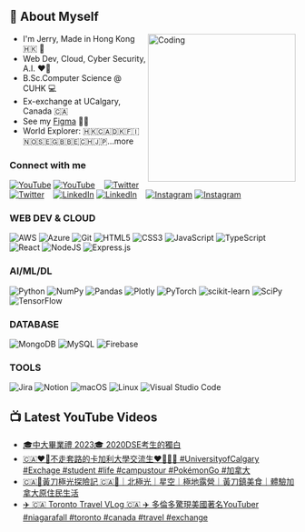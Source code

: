 ## 🤤 About Myself

<a href="https://leetcode.com/lalalam123">
<img align="right" alt="Coding" height="260" src="https://leetcard.jacoblin.cool/lalalam123?theme=unicorn" target="_blank" rel="noopener noreferrer">
</a>

- I'm Jerry, Made in Hong Kong 🇭🇰 🍁
- Web Dev, Cloud, Cyber Security, A.I. ❤️‍🔥
- B.Sc.Computer Science @ CUHK 💻
- Ex-exchange at UCalgary, Canada 🇨🇦
- See my <a href="https://www.figma.com/@chansiklam_hi" target="_blank" rel="noopener noreferrer">Figma</a> 🧑‍🎨
- World Explorer: 🇭🇰🇨🇦🇩🇰🇫🇮🇳🇴🇸🇪🇬🇧🇧🇪🇨🇭🇯🇵...more

### Connect with me

[![YouTube](https://img.shields.io/badge/YouTube-%23FF0000.svg?style=for-the-badge&logo=YouTube&logoColor=white)](https://www.youtube.com/@chansiklam_hi#gh-light-mode-only)
[![YouTube](https://img.shields.io/badge/YouTube-%23FF0000.svg?style=for-the-badge&logo=YouTube&logoColor=white)](https://www.youtube.com/@chansiklam_hi#gh-dark-mode-only)
&nbsp;&nbsp;
[![Twitter](https://img.shields.io/badge/Twitter-%231DA1F2.svg?style=for-the-badge&logo=Twitter&logoColor=white)](https://youtu.be/zs39mt_Ul_I#gh-light-mode-only)
[![Twitter](https://img.shields.io/badge/Twitter-%231DA1F2.svg?style=for-the-badge&logo=Twitter&logoColor=white)](https://youtu.be/zs39mt_Ul_I#gh-dark-mode-only)
&nbsp;&nbsp;
[![LinkedIn](https://img.shields.io/badge/linkedin-%230077B5.svg?style=for-the-badge&logo=linkedin&logoColor=white)](https://www.linkedin.com/in/chan-sik-lam/#gh-light-mode-only)
[![LinkedIn](https://img.shields.io/badge/linkedin-%230077B5.svg?style=for-the-badge&logo=linkedin&logoColor=white)](https://www.linkedin.com/in/chan-sik-lam/#gh-dark-mode-only)
&nbsp;&nbsp;
[![Instagram](https://img.shields.io/badge/Instagram-%23E4405F.svg?style=for-the-badge&logo=Instagram&logoColor=white)](https://youtu.be/zs39mt_Ul_I#gh-light-mode-only)
[![Instagram](https://img.shields.io/badge/Instagram-%23E4405F.svg?style=for-the-badge&logo=Instagram&logoColor=white)](https://youtu.be/zs39mt_Ul_I#gh-dark-mode-only)

### WEB DEV & CLOUD
![AWS](https://img.shields.io/badge/AWS-%23FF9900.svg?style=for-the-badge&logo=amazon-aws&logoColor=white)
![Azure](https://img.shields.io/badge/azure-%230072C6.svg?style=for-the-badge&logo=microsoftazure&logoColor=white)
![Git](https://img.shields.io/badge/git-%23F05033.svg?style=for-the-badge&logo=git&logoColor=white)
![HTML5](https://img.shields.io/badge/html5-%23E34F26.svg?style=for-the-badge&logo=html5&logoColor=white)
![CSS3](https://img.shields.io/badge/css3-%231572B6.svg?style=for-the-badge&logo=css3&logoColor=white)
![JavaScript](https://img.shields.io/badge/javascript-%23323330.svg?style=for-the-badge&logo=javascript&logoColor=%23F7DF1E)
![TypeScript](https://img.shields.io/badge/typescript-%23007ACC.svg?style=for-the-badge&logo=typescript&logoColor=white)
![React](https://img.shields.io/badge/react-%2320232a.svg?style=for-the-badge&logo=react&logoColor=%2361DAFB)
![NodeJS](https://img.shields.io/badge/node.js-6DA55F?style=for-the-badge&logo=node.js&logoColor=white)
![Express.js](https://img.shields.io/badge/express.js-%23404d59.svg?style=for-the-badge&logo=express&logoColor=%2361DAFB)

### AI/ML/DL
![Python](https://img.shields.io/badge/python-3670A0?style=for-the-badge&logo=python&logoColor=ffdd54)
![NumPy](https://img.shields.io/badge/numpy-%23013243.svg?style=for-the-badge&logo=numpy&logoColor=white)
![Pandas](https://img.shields.io/badge/pandas-%23150458.svg?style=for-the-badge&logo=pandas&logoColor=white)
![Plotly](https://img.shields.io/badge/Plotly-%233F4F75.svg?style=for-the-badge&logo=plotly&logoColor=white)
![PyTorch](https://img.shields.io/badge/PyTorch-%23EE4C2C.svg?style=for-the-badge&logo=PyTorch&logoColor=white)
![scikit-learn](https://img.shields.io/badge/scikit--learn-%23F7931E.svg?style=for-the-badge&logo=scikit-learn&logoColor=white)
![SciPy](https://img.shields.io/badge/SciPy-%230C55A5.svg?style=for-the-badge&logo=scipy&logoColor=%white)
![TensorFlow](https://img.shields.io/badge/TensorFlow-%23FF6F00.svg?style=for-the-badge&logo=TensorFlow&logoColor=white)

### DATABASE
![MongoDB](https://img.shields.io/badge/MongoDB-%234ea94b.svg?style=for-the-badge&logo=mongodb&logoColor=white)
![MySQL](https://img.shields.io/badge/mysql-%2300f.svg?style=for-the-badge&logo=mysql&logoColor=white)
![Firebase](https://img.shields.io/badge/firebase-%23039BE5.svg?style=for-the-badge&logo=firebase)

### TOOLS
![Jira](https://img.shields.io/badge/jira-%230A0FFF.svg?style=for-the-badge&logo=jira&logoColor=white)
![Notion](https://img.shields.io/badge/Notion-%23000000.svg?style=for-the-badge&logo=notion&logoColor=white)
![macOS](https://img.shields.io/badge/mac%20os-000000?style=for-the-badge&logo=macos&logoColor=F0F0F0)
![Linux](https://img.shields.io/badge/Linux-FCC624?style=for-the-badge&logo=linux&logoColor=black)
![Visual Studio Code](https://img.shields.io/badge/Visual%20Studio%20Code-0078d7.svg?style=for-the-badge&logo=visual-studio-code&logoColor=white)
  
## 📺 Latest YouTube Videos

<!-- YOUTUBE:START -->
- [🎓中大畢業禮 2023🎓 2020DSE考生的獨白](https://www.youtube.com/watch?v=1cXGKkuAerM)
- [🇨🇦❤️‍🔥不走套路的卡加利大學交流生❤️‍🔥🇨🇦 #UniversityofCalgary #Exchage #student #life #campustour #PokémonGo #加拿大](https://www.youtube.com/watch?v=fcf9pkJfDRg)
- [🇨🇦🍁黃刀極光探險記 🇨🇦🍁｜北極光｜星空｜極地露營｜黃刀鎮美食｜體驗加拿大原住民生活](https://www.youtube.com/watch?v=bezExhejpK4)
- [✈️ 🇨🇦 Toronto Travel VLog 🇨🇦 ✈️   多倫多驚現美國著名YouTuber #niagarafall #toronto #canada #travel #exchange](https://www.youtube.com/watch?v=zs39mt_Ul_I)
<!-- YOUTUBE:END -->
